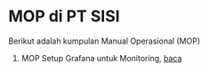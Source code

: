 # MOP di PT SISI
Berikut adalah kumpulan Manual Operasional (MOP)

1. MOP Setup Grafana untuk Monitoring, [baca](./koleksi/grafana.md)
